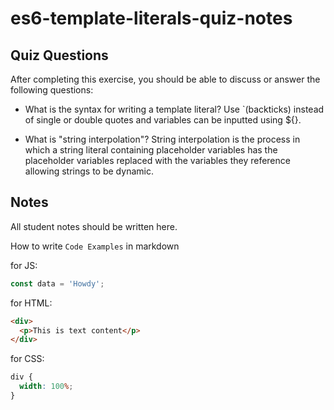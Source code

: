 # es6-template-literals-quiz-notes

## Quiz Questions

After completing this exercise, you should be able to discuss or answer the following questions:

- What is the syntax for writing a template literal?
  Use `(backticks) instead of single or double quotes and variables can be inputted using ${}.

- What is "string interpolation"?
  String interpolation is the process in which a string literal containing placeholder variables has the placeholder variables replaced with the variables they reference allowing strings to be dynamic.

## Notes

All student notes should be written here.

How to write `Code Examples` in markdown

for JS:

```javascript
const data = 'Howdy';
```

for HTML:

```html
<div>
  <p>This is text content</p>
</div>
```

for CSS:

```css
div {
  width: 100%;
}
```
